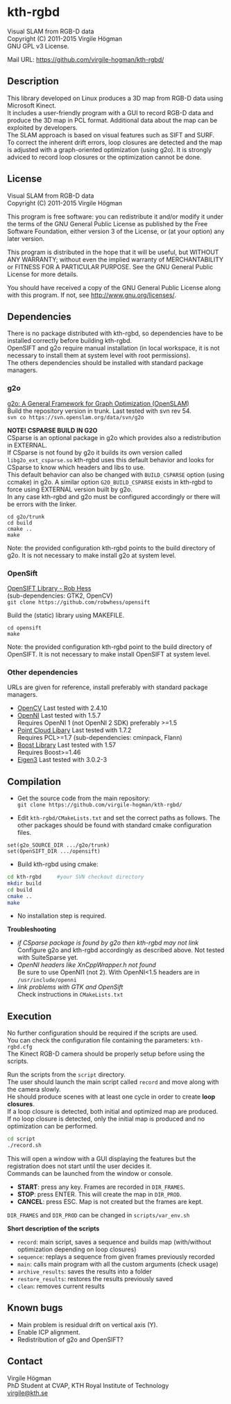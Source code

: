kth-rgbd
====================================================================
Visual SLAM from RGB-D data  
Copyright (C) 2011-2015  Virgile Högman  
GNU GPL v3 License.

Mail URL: https://github.com/virgile-hogman/kth-rgbd/  

Description
--------------------------------------------------------------------
This library developed on Linux produces a 3D map from RGB-D data using Microsoft Kinect.  
It includes a user-friendly program with a GUI to record RGB-D data and produce the 3D map in PCL format. Additional data about the map can be exploited by developers.  
The SLAM approach is based on visual features such as SIFT and SURF.  
To correct the inherent drift errors, loop closures are detected and the map is adjusted with a graph-oriented optimization (using g2o). It is strongly adviced to record loop closures or the optimization cannot be done.  

License
--------------------------------------------------------------------
Visual SLAM from RGB-D data  
Copyright (C) 2011-2015  Virgile Högman  

This program is free software: you can redistribute it and/or modify
it under the terms of the GNU General Public License as published by
the Free Software Foundation, either version 3 of the License, or
(at your option) any later version.

This program is distributed in the hope that it will be useful,
but WITHOUT ANY WARRANTY; without even the implied warranty of
MERCHANTABILITY or FITNESS FOR A PARTICULAR PURPOSE.  See the
GNU General Public License for more details.

You should have received a copy of the GNU General Public License
along with this program.  If not, see <http://www.gnu.org/licenses/>.

Dependencies
--------------------------------------------------------------------
There is no package distributed with kth-rgbd, so dependencies have to be installed correctly before building kth-rgbd.  
OpenSIFT and g2o require manual installation (in local workspace, it is not necessary to install them at system level with root permissions).  
The others dependencies should be installed with standard package managers.  

### g2o
[g2o: A General Framework for Graph Optimization (OpenSLAM)](https://svn.openslam.org/data/svn/g2o)   
Build the repository version in trunk. Last tested with svn rev 54.  
`svn co https://svn.openslam.org/data/svn/g2o`  

**NOTE! CSPARSE BUILD IN G2O**  
CSparse is an optional package in g2o which provides also a redistribution in EXTERNAL.  
If CSparse is not found by g2o it builds its own version called `libg2o_ext_csparse.so`
kth-rgbd uses this default behavior and looks for CSparse to know which headers and libs to use.  
This default behavior can also be changed with `BUILD_CSPARSE` option (using ccmake) in g2o.
A similar option `G2O_BUILD_CSPARSE` exists in kth-rgbd to force using EXTERNAL version built by g2o.  
In any case kth-rgbd and g2o must be configured accordingly or there will be errors with the linker.

```
cd g2o/trunk
cd build
cmake ..
make
```

Note: the provided configuration kth-rgbd points to the build directory of g2o.
It is not necessary to make install g2o at system level.

### OpenSift
[OpenSIFT Library - Rob Hess](http://robwhess.github.com/opensift/)  
(sub-dependencies: GTK2, OpenCV)  
`git clone https://github.com/robwhess/opensift`

Build the (static) library using MAKEFILE.
```
cd opensift
make
```

Note: the provided configuration kth-rgbd point to the build directory of OpenSIFT.
It is not necessary to make install OpenSIFT at system level.

### Other dependencies
URLs are given for reference, install preferably with standard package managers.
* [OpenCV](http://opencv.willowgarage.com/) Last tested with 2.4.10
* [OpenNI](https://github.com/OpenNI/OpenNI) Last tested with 1.5.7  
Requires OpenNI 1 (not OpenNI 2 SDK) preferably >=1.5  
* [Point Cloud Libary](http://pointclouds.org/) Last tested with 1.7.2  
Requires PCL>=1.7 (sub-dependencies: cminpack, Flann)
* [Boost Library](http://www.boost.org/) Last tested with 1.57   
Requires Boost>=1.46
* [Eigen3](http://eigen.tuxfamily.org/) Last tested with 3.0.2-3  

Compilation
--------------------------------------------------------------------
- Get the source code from the main repository:  
`git clone https://github.com/virgile-hogman/kth-rgbd/`

- Edit `kth-rgbd/CMakeLists.txt` and set the correct paths as follows. The other packages should be found with standard cmake configuration files.
```
set(g2o_SOURCE_DIR .../g2o/trunk)
set(OpenSIFT_DIR .../opensift)
```

- Build kth-rgbd using cmake: 
```sh
cd kth-rgbd 	#your SVN checkout directory
mkdir build
cd build
cmake ..
make
```

- No installation step is required. 

**Troubleshooting**
- _if CSparse package is found by g2o then kth-rgbd may not link_  
Configure g2o and kth-rgbd accordingly as described above. Not tested with SuiteSparse yet.
- _OpenNI headers like XnCppWrapper.h not found_  
Be sure to use OpenNI1 (not 2). With OpenNI<1.5 headers are in `/usr/include/openni`
- _link problems with GTK and OpenSift_  
Check instructions in `CMakeLists.txt`

Execution
--------------------------------------------------------------------
No further configuration should be required if the scripts are used.  
You can check the configuration file containing the parameters: `kth-rgbd.cfg`  
The Kinect RGB-D camera should be properly setup before using the scripts.  

Run the scripts from the `script` directory.  
The user should launch the main script called `record` and move along with the camera slowly.  
He should produce scenes with at least one cycle in order to create **loop closures**.  
If a loop closure is detected, both initial and optimized map are produced.  
If no loop closure is detected, only the initial map is produced and no optimization can be performed.  

```sh
cd script
./record.sh
```

This will open a window with a GUI displaying the features but the registration does not start until the user decides it.  
Commands can be launched from the window or console.  
- **START**: press any key. Frames are recorded in `DIR_FRAMES`.  
- **STOP**: press ENTER. This will create the map in `DIR_PROD`.  
- **CANCEL**: press ESC. Map is not created but the frames are kept.  

`DIR_FRAMES` and `DIR_PROD` can be changed in `scripts/var_env.sh`  

**Short description of the scripts** 
- `record`: main script, saves a sequence and builds map (with/without optimization depending on loop closures)  
- `sequence`: replays a sequence from given frames previously recorded  
- `main`: calls main program with all the custom arguments (check usage)  
- `archive_results`: saves the results into a folder  
- `restore_results`: restores the results previously saved  
- `clean`: removes current results 

Known bugs
--------------------------------------------------------------------
- Main problem is residual drift on vertical axis (Y).
- Enable ICP alignment.
- Redistribution of g2o and OpenSIFT?  

Contact
--------------------------------------------------------------------
Virgile Högman  
PhD Student at CVAP, KTH Royal Institute of Technology  
virgile@kth.se  
